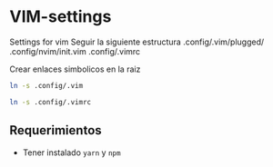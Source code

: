 # VIM-settings
Settings for vim 
Seguir la siguiente estructura
.config/.vim/plugged/
.config/nvim/init.vim
.config/.vimrc

Crear enlaces simbolicos en la raiz
```sh
ln -s .config/.vim
```
```sh
ln -s .config/.vimrc
```

## Requerimientos
* Tener instalado `yarn` y `npm` 


